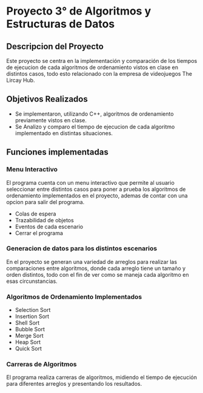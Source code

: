 # Proyecto 3° de Algoritmos y Estructuras de Datos

## Descripcion del Proyecto

Este proyecto se centra en la implementación y comparación de los tiempos de ejecucion de cada algoritmos de ordenamiento vistos en clase en distintos casos, todo esto relacionado con la empresa de videojuegos The Lircay Hub.

## Objetivos Realizados

- Se implementaron, utilizando C++, algoritmos de ordenamiento previamente vistos en clase.
- Se Analizo y comparo el tiempo de ejecucion de cada algoritmo implementado en distintas situaciones.

## Funciones implementadas

### Menu Interactivo

El programa cuenta con un menu interactivo que permite al usuario seleccionar entre distintos casos para poner a prueba los algoritmos de ordenamiento implementados en el proyecto, ademas de contar con una opcion para salir del programa.

+ Colas de espera
+ Trazabilidad de objetos
+ Eventos de cada escenario
+ Cerrar el programa

### Generacion de datos para los distintos escenarios

En el proyecto se generan una variedad de arreglos para realizar las comparaciones entre algoritmos, donde cada arreglo tiene un tamaño y orden distintos, todo con el fin de ver como se maneja cada algoritmo en esas circunstancias.

### Algoritmos de Ordenamiento Implementados

- Selection Sort
- Insertion Sort
- Shell Sort
- Bubble Sort
- Merge Sort
- Heap Sort
- Quick Sort

### Carreras de Algoritmos

El programa realiza carreras de algoritmos, midiendo el tiempo de ejecución para diferentes arreglos y presentando los resultados.